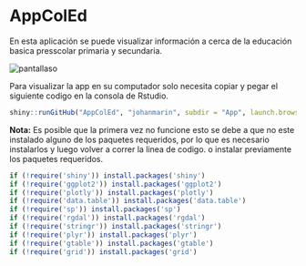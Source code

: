 # AppColEd
En esta aplicación se puede visualizar información a cerca de la educación basica presscolar primaria y secundaria.

![pantallaso](https://raw.githubusercontent.com/johanmarin/AppColEd/master/screenshot.png)

Para visualizar la app en su computador solo necesita copiar y pegar el siguiente codigo en la consola de Rstudio.
```r
shiny::runGitHub("AppColEd", "johanmarin", subdir = "App", launch.browser= TRUE)
```
**Nota:** Es posible que la primera vez no funcione esto se debe a que no este instalado alguno de los paquetes requeridos, por lo que es necesario instalarlos y luego volver a correr la linea de codigo. o instalar previamente los paquetes requeridos.

```r
if (!require('shiny')) install.packages('shiny')
if (!require('ggplot2')) install.packages('ggplot2')
if (!require('plotly')) install.packages('plotly')
if (!require('data.table')) install.packages('data.table')
if (!require('sp')) install.packages('sp')
if (!require('rgdal')) install.packages('rgdal')
if (!require('stringr')) install.packages('stringr')
if (!require('plyr')) install.packages('plyr')
if (!require('gtable')) install.packages('gtable')
if (!require('grid')) install.packages('grid')
```
